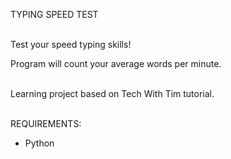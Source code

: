 TYPING SPEED TEST

<br/>Test your speed typing skills!

Program will count your average words per minute.

<br/>Learning project based on Tech With Tim tutorial.

<br/>REQUIREMENTS:
* Python
